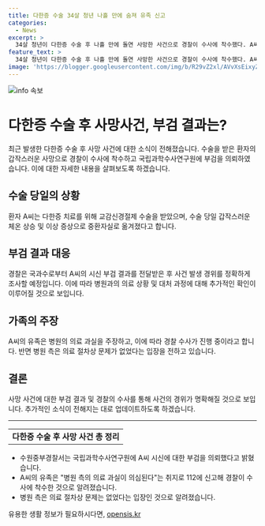```yaml
---
title: 다한증 수술 34살 청년 나흘 만에 숨져 유족 신고
categories:
  - News
excerpt: >
  34살 청년이 다한증 수술 후 나흘 만에 돌연 사망한 사건으로 경찰이 수사에 착수했다. A씨는 수술 당일 갑자기 체온이 40도를 넘어 중환자실에 옮겨졌고, 나흘 뒤 병원에서 숨졌다. 유족은 의료 과실 의심 신고했으며, 경찰은 부검 결과 받아 사건 경위 등을 조사할 예정이다. 병원은 의료 절차상 문제가 없었다고 주장하고 있다.
feature_text: >
  34살 청년이 다한증 수술 후 나흘 만에 돌연 사망한 사건으로 경찰이 수사에 착수했다. A씨는 수술 당일 갑자기 체온이 40도를 넘어 중환자실에 옮겨졌고, 나흘 뒤 병원에서 숨졌다. 유족은 의료 과실 의심 신고했으며, 경찰은 부검 결과 받아 사건 경위 등을 조사할 예정이다. 병원은 의료 절차상 문제가 없었다고 주장하고 있다.
image: 'https://blogger.googleusercontent.com/img/b/R29vZ2xl/AVvXsEixyZcFfHzMRdzZMjFBmAUKJYCLCGyLL1o632UiGVXcaFdKo_bkvkuCioo0uUKlGfBVcT3P84aROyZIXSBEx3Aw5nCQ3pTgDom1WDC4m8eifvWiAmWEEVb4x6G_l8C0QH225ldMjyaFvpxGEBGNO37VmDTDMHGhJPq73UglMfDca1-0aw/s1600/blogspot.png'
---
```


<p><img src="https://blogger.googleusercontent.com/img/b/R29vZ2xl/AVvXsEixyZcFfHzMRdzZMjFBmAUKJYCLCGyLL1o632UiGVXcaFdKo_bkvkuCioo0uUKlGfBVcT3P84aROyZIXSBEx3Aw5nCQ3pTgDom1WDC4m8eifvWiAmWEEVb4x6G_l8C0QH225ldMjyaFvpxGEBGNO37VmDTDMHGhJPq73UglMfDca1-0aw/s1600/blogspot.png" alt="info 속보" /></p>

<h1>다한증 수술 후 사망사건, 부검 결과는?</h1>

<p data-ke-size="size16">최근 발생한 다한증 수술 후 사망 사건에 대한 소식이 전해졌습니다. 수술을 받은 환자의 갑작스러운 사망으로 경찰이 수사에 착수하고 국립과학수사연구원에 부검을 의뢰하였습니다. 이에 대한 자세한 내용을 살펴보도록 하겠습니다.</p>

<h2 data-ke-size="size26">수술 당일의 상황</h2>

<p data-ke-size="size16">환자 A씨는 다한증 치료를 위해 교감신경절제 수술을 받았으며, 수술 당일 갑작스러운 체온 상승 및 이상 증상으로 중환자실로 옮겨졌다고 합니다.</p>

<h2 data-ke-size="size26">부검 결과 대응</h2>

<p data-ke-size="size16">경찰은 국과수로부터 A씨의 시신 부검 결과를 전달받은 후 사건 발생 경위를 정확하게 조사할 예정입니다. 이에 따라 병원과의 의료 상황 및 대처 과정에 대해 추가적인 확인이 이루어질 것으로 보입니다.</p>

<h2 data-ke-size="size26">가족의 주장</h2>

<p data-ke-size="size16">A씨의 유족은 병원의 의료 과실을 주장하고, 이에 따라 경찰 수사가 진행 중이라고 합니다. 반면 병원 측은 의료 절차상 문제가 없었다는 입장을 전하고 있습니다.</p>

<h2 data-ke-size="size26">결론</h2>

<p data-ke-size="size16">사망 사건에 대한 부검 결과 및 경찰의 수사를 통해 사건의 경위가 명확해질 것으로 보입니다. 추가적인 소식이 전해지는 대로 업데이트하도록 하겠습니다.</p>

<hr>

<table>
    <tbody>
        <tr>
            <td style="text-align: center; height: 17px;"><b>다한증 수술 후 사망 사건 총 정리</b></td>
        </tr>
    </tbody>
</table>

<ul>
    <li>수원중부경찰서는 국립과학수사연구원에 A씨 시신에 대한 부검을 의뢰했다고 밝혔습니다.</li>
    <li>A씨의 유족은 "병원 측의 의료 과실이 의심된다"는 취지로 112에 신고해 경찰이 수사에 착수한 것으로 알려졌습니다.</li>
    <li>병원 측은 의료 절차상 문제는 없었다는 입장인 것으로 알려졌습니다.</li>
</ul>
유용한 생활 정보가 필요하시다면, <a href="https://opensis.kr" rel="dofollow">opensis.kr</a>


